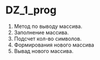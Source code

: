 # DZ_1_prog

1. Метод по выводу массива.
2. Заполнение массива.
3. Подсчет кол-во символов.
4. Формирования нового массива
5. Вывад нового массива.
